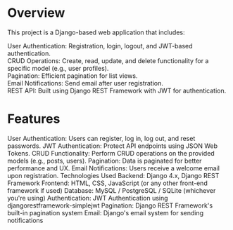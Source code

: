 <h1>Overview</h1>
<p>This project is a Django-based web application that includes:</p>

User Authentication: Registration, login, logout, and JWT-based authentication.
<br>
CRUD Operations: Create, read, update, and delete functionality for a specific model (e.g., user profiles).<br>
Pagination: Efficient pagination for list views.<br>
Email Notifications: Send email after user registration.<br>
REST API: Built using Django REST Framework with JWT for authentication.<br>
<h1>Features</h1>
User Authentication: Users can register, log in, log out, and reset passwords.
JWT Authentication: Protect API endpoints using JSON Web Tokens.
CRUD Functionality: Perform CRUD operations on the provided models (e.g., posts, users).
Pagination: Data is paginated for better performance and UX.
Email Notifications: Users receive a welcome email upon registration.
Technologies Used
Backend: Django 4.x, Django REST Framework
Frontend: HTML, CSS, JavaScript (or any other front-end framework if used)
Database: MySQL / PostgreSQL / SQLite (whichever you're using)
Authentication: JWT Authentication using djangorestframework-simplejwt
Pagination: Django REST Framework's built-in pagination system
Email: Django's email system for sending notifications

